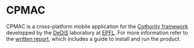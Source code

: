 # CPMAC

CPMAC is a cross-platform mobile application for the [Cothority framework](https://github.com/dedis/cothority "Cothority") developped by the [DeDiS](https://dedis.epfl.ch "DeDiS Lab") laboratory at [EPFL](https://www.epfl.ch "EPFL").
For more information refer to the [written report](https://github.com/dedis/student_17_mobile/blob/master/report/report.pdf "EPFL"), which includes a guide to install and run the product.
